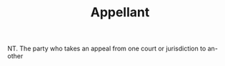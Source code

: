 ---
title: Appellant
permalink: "/definitions/appellant.html"
body: NT. The party who takes an appeal from one court or jurisdiction to an-other
published_at: '2018-07-07'
layout: post
---